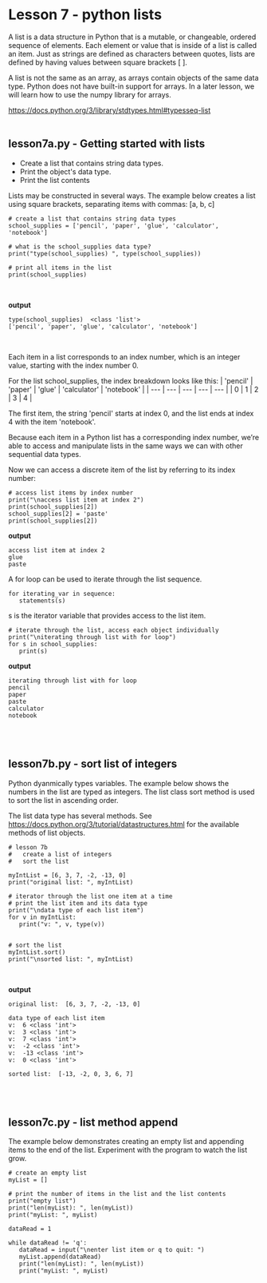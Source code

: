 # Lesson 7 - python lists

A list is a data structure in Python that is a mutable, or changeable, ordered sequence of elements. Each element or value that is inside of a list is called an item. Just as strings are defined as characters between quotes, lists are defined by having values between square brackets [ ].

A list is not the same as an array, as arrays contain objects of the same data type. Python does not have built-in support for arrays. In a later lesson, we will learn how to use the numpy library for arrays.

https://docs.python.org/3/library/stdtypes.html#typesseq-list 
<br><br>

## lesson7a.py - Getting started with lists

- Create a list that contains string data types. 
- Print the object's data type. 
- Print the list contents

Lists may be constructed in several ways. The example below creates a list using square brackets, separating items with commas: [a, b, c]

```
# create a list that contains string data types
school_supplies = ['pencil', 'paper', 'glue', 'calculator', 'notebook']

# what is the school_supplies data type?
print("type(school_supplies) ", type(school_supplies))

# print all items in the list
print(school_supplies)
```
<br>

**output**

```
type(school_supplies)  <class 'list'>
['pencil', 'paper', 'glue', 'calculator', 'notebook']
```
<br>

Each item in a list corresponds to an index number, which is an integer value, starting with the index number 0.

For the list school_supplies, the index breakdown looks like this:
| 'pencil' | 'paper' | 'glue' | 'calculator' | 'notebook' |
| --- | --- | --- | --- | --- |
| 0 | 1 | 2 | 3 | 4 |


The first item, the string 'pencil' starts at index 0, and the list ends at index 4 with the item 'notebook'.

Because each item in a Python list has a corresponding index number, we’re able to access and manipulate lists in the same ways we can with other sequential data types.

Now we can access a discrete item of the list by referring to its index number:

```
# access list items by index number
print("\naccess list item at index 2")
print(school_supplies[2])
school_supplies[2] = 'paste'
print(school_supplies[2])
```

**output**
```
access list item at index 2
glue
paste

```

A for loop can be used to iterate through the list sequence.

```
for iterating_var in sequence:
   statements(s)
```

s is the iterator variable that provides access to the list item.

```
# iterate through the list, access each object individually
print("\niterating through list with for loop")
for s in school_supplies:
   print(s)
```

**output**
```
iterating through list with for loop
pencil
paper
paste
calculator
notebook

```
<br><br>

## lesson7b.py - sort list of integers

Python dyanmically types variables. The example below shows the numbers in the list are typed as integers. The list class sort method is used to sort the list in ascending order.

The list data type has several methods. See https://docs.python.org/3/tutorial/datastructures.html for the available methods of list objects. <br>


```
# lesson 7b 
#   create a list of integers
#   sort the list

myIntList = [6, 3, 7, -2, -13, 0]
print("original list: ", myIntList)

# iterator through the list one item at a time
# print the list item and its data type
print("\ndata type of each list item")
for v in myIntList:
   print("v: ", v, type(v))


# sort the list
myIntList.sort()
print("\nsorted list: ", myIntList)
```
<br>

**output**
```
original list:  [6, 3, 7, -2, -13, 0]

data type of each list item
v:  6 <class 'int'>
v:  3 <class 'int'>
v:  7 <class 'int'>
v:  -2 <class 'int'>
v:  -13 <class 'int'>
v:  0 <class 'int'>

sorted list:  [-13, -2, 0, 3, 6, 7]
```
<br><br>



## lesson7c.py - list method append

The example below demonstrates creating an empty list and appending items to the end of the list. Experiment with the program to watch the list grow.

```
# create an empty list
myList = []

# print the number of items in the list and the list contents
print("empty list")
print("len(myList): ", len(myList))
print("myList: ", myList)

dataRead = 1

while dataRead != 'q':
   dataRead = input("\nenter list item or q to quit: ")
   myList.append(dataRead)
   print("len(myList): ", len(myList))
   print("myList: ", myList)
```
